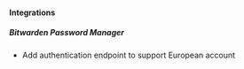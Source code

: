 
#### Integrations

##### Bitwarden Password Manager

- Add authentication endpoint to support European account
